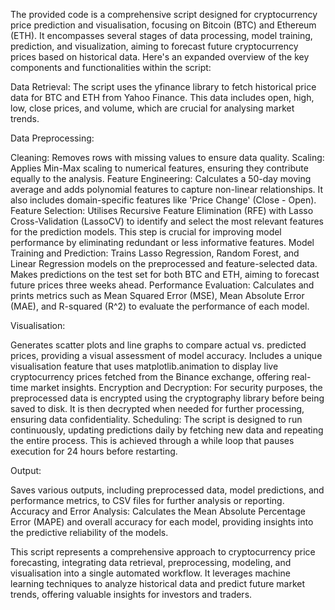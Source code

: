 The provided code is a comprehensive script designed for cryptocurrency price prediction and visualisation, focusing on Bitcoin (BTC) and Ethereum (ETH). It encompasses several stages of data processing, model training, prediction, and visualization, aiming to forecast future cryptocurrency prices based on historical data. Here's an expanded overview of the key components and functionalities within the script:

Data Retrieval: The script uses the yfinance library to fetch historical price data for BTC and ETH from Yahoo Finance. This data includes open, high, low, close prices, and volume, which are crucial for analysing market trends.

Data Preprocessing:

Cleaning: Removes rows with missing values to ensure data quality.
Scaling: Applies Min-Max scaling to numerical features, ensuring they contribute equally to the analysis.
Feature Engineering: Calculates a 50-day moving average and adds polynomial features to capture non-linear relationships. It also includes domain-specific features like 'Price Change' (Close - Open).
Feature Selection: Utilises Recursive Feature Elimination (RFE) with Lasso Cross-Validation (LassoCV) to identify and select the most relevant features for the prediction models. This step is crucial for improving model performance by eliminating redundant or less informative features.
Model Training and Prediction:
Trains Lasso Regression, Random Forest, and Linear Regression models on the preprocessed and feature-selected data.
Makes predictions on the test set for both BTC and ETH, aiming to forecast future prices three weeks ahead.
Performance Evaluation: Calculates and prints metrics such as Mean Squared Error (MSE), Mean Absolute Error (MAE), and R-squared (R^2) to evaluate the performance of each model.

Visualisation:

Generates scatter plots and line graphs to compare actual vs. predicted prices, providing a visual assessment of model accuracy.
Includes a unique visualisation feature that uses matplotlib.animation to display live cryptocurrency prices fetched from the Binance exchange, offering real-time market insights.
Encryption and Decryption: For security purposes, the preprocessed data is encrypted using the cryptography library before being saved to disk. It is then decrypted when needed for further processing, ensuring data confidentiality.
Scheduling: The script is designed to run continuously, updating predictions daily by fetching new data and repeating the entire process. This is achieved through a while loop that pauses execution for 24 hours before restarting.

Output: 

Saves various outputs, including preprocessed data, model predictions, and performance metrics, to CSV files for further analysis or reporting.
Accuracy and Error Analysis: Calculates the Mean Absolute Percentage Error (MAPE) and overall accuracy for each model, providing insights into the predictive reliability of the models.

This script represents a comprehensive approach to cryptocurrency price forecasting, integrating data retrieval, preprocessing, modeling, and visualisation into a single automated workflow. It leverages machine learning techniques to analyze historical data and predict future market trends, offering valuable insights for investors and traders.
